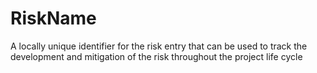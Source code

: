 RiskName
========

A locally unique identifier for the risk entry that can be used to track the development and mitigation of the risk throughout the project life cycle
